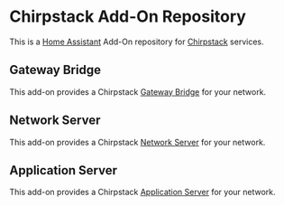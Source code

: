# Chirpstack Add-On Repository

This is a [Home Assistant][home-assistant] Add-On repository for [Chirpstack][chirpstack] services.

## Gateway Bridge

This add-on provides a Chirpstack [Gateway Bridge][gateway-bridge] for your network.

## Network Server

This add-on provides a Chirpstack [Network Server][network-server] for your network.

## Application Server

This add-on provides a Chirpstack [Application Server][application-server] for your network.

[home-assistant]: https://www.home-assistant.io/
[chirpstack]: https://www.chirpstack.io/
[gateway-bridge]: https://www.chirpstack.io/gateway-bridge/
[network-server]: https://www.chirpstack.io/network-server/
[application-server]: https://www.chirpstack.io/application-server/
